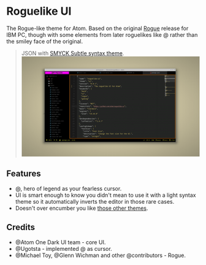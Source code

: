 # Roguelike UI

The Rogue-like theme for Atom. Based on the original [Rogue](https://archive.org/details/msdos_Rogue_1983) release for IBM PC, though with some elements from later roguelikes like @ rather than the smiley face of the original.

> JSON with [SMYCK Subtle syntax theme](https://atom.io/packages/smyck-subtle-syntax).
![JSON with SMYCK Subtle syntax theme](/screenshots/roguelike-ui-smyck-subtle.png)

## Features
- @, hero of legend as your fearless cursor.
- UI is smart enough to know you didn't mean to use it with a light syntax theme so it automatically inverts the editor in those rare cases.
- Doesn't over encumber you like [those other themes](https://atom.io/themes/notebook-ui).

## Credits
- @Atom One Dark UI team - core UI.
- @Ugotsta - implemented @ as cursor.
- @Michael Toy, @Glenn Wichman and other @contributors - Rogue.
